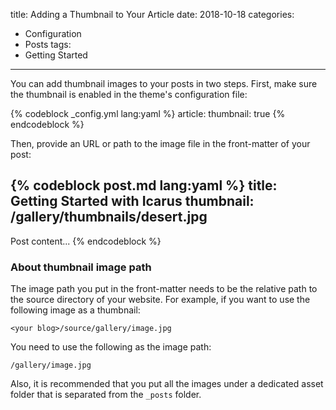 title: Adding a Thumbnail to Your Article
date: 2018-10-18
categories:
- Configuration
- Posts
tags:
- Getting Started
---
You can add thumbnail images to your posts in two steps. First, make sure the thumbnail is enabled in the theme's configuration file:

{% codeblock _config.yml lang:yaml %}
article:
    thumbnail: true
{% endcodeblock %}

Then, provide an URL or path to the image file in the front-matter of your post:

{% codeblock post.md lang:yaml %}
title: Getting Started with Icarus
thumbnail: /gallery/thumbnails/desert.jpg
---
Post content...
{% endcodeblock %}

### About thumbnail image path

The image path you put in the front-matter needs to be the relative path to the source directory of your website. For example, if you want to use the following image as a thumbnail:

```
<your blog>/source/gallery/image.jpg
```

You need to use the following as the image path:

```
/gallery/image.jpg
```

Also, it is recommended that you put all the images under a dedicated asset folder that is separated from the `_posts` folder.